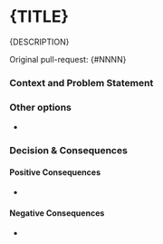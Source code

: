# {TITLE}

{DESCRIPTION}
<!-- 
  One or two sentences which go into the [DECISION_RECORDS](/DEVELOPMENT_DECISION_RECORDS.md) document
  later. 
-->

Original pull-request: {#NNNN}


### Context and Problem Statement

<!-- 
   Describe the context and problem statement, e.g., in free form using two to three
   sentences. You may want to articulate the issue in the form of a question.
-->

### Other options

 - 

### Decision & Consequences

<!-- Describes the effects of the change. What becomes easier? What will be more difficult? -->

#### Positive Consequences

 - 

#### Negative Consequences

 - 
